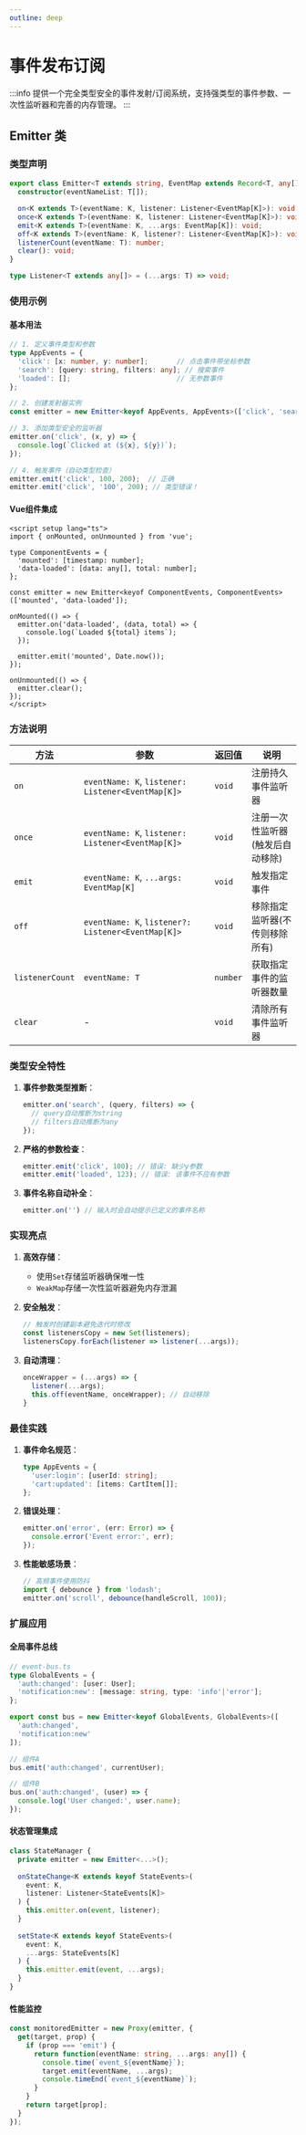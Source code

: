 ```yaml
---
outline: deep
---
```


# 事件发布订阅

:::info
提供一个完全类型安全的事件发射/订阅系统，支持强类型的事件参数、一次性监听器和完善的内存管理。
:::

## Emitter 类

### 类型声明

```ts
export class Emitter<T extends string, EventMap extends Record<T, any[]>> {
  constructor(eventNameList: T[]);

  on<K extends T>(eventName: K, listener: Listener<EventMap[K]>): void;
  once<K extends T>(eventName: K, listener: Listener<EventMap[K]>): void;
  emit<K extends T>(eventName: K, ...args: EventMap[K]): void;
  off<K extends T>(eventName: K, listener?: Listener<EventMap[K]>): void;
  listenerCount(eventName: T): number;
  clear(): void;
}

type Listener<T extends any[]> = (...args: T) => void;
```

### 使用示例

#### 基本用法
```ts
// 1. 定义事件类型和参数
type AppEvents = {
  'click': [x: number, y: number];       // 点击事件带坐标参数
  'search': [query: string, filters: any]; // 搜索事件
  'loaded': [];                          // 无参数事件
};

// 2. 创建发射器实例
const emitter = new Emitter<keyof AppEvents, AppEvents>(['click', 'search', 'loaded']);

// 3. 添加类型安全的监听器
emitter.on('click', (x, y) => {
  console.log(`Clicked at (${x}, ${y})`);
});

// 4. 触发事件（自动类型检查）
emitter.emit('click', 100, 200);  // 正确
emitter.emit('click', '100', 200); // 类型错误！
```

#### Vue组件集成
```vue
<script setup lang="ts">
import { onMounted, onUnmounted } from 'vue';

type ComponentEvents = {
  'mounted': [timestamp: number];
  'data-loaded': [data: any[], total: number];
};

const emitter = new Emitter<keyof ComponentEvents, ComponentEvents>(['mounted', 'data-loaded']);

onMounted(() => {
  emitter.on('data-loaded', (data, total) => {
    console.log(`Loaded ${total} items`);
  });
  
  emitter.emit('mounted', Date.now());
});

onUnmounted(() => {
  emitter.clear();
});
</script>
```

### 方法说明

| 方法 | 参数 | 返回值 | 说明 |
|------|------|--------|------|
| `on` | `eventName: K`, `listener: Listener<EventMap[K]>` | `void` | 注册持久事件监听器 |
| `once` | `eventName: K`, `listener: Listener<EventMap[K]>` | `void` | 注册一次性监听器(触发后自动移除) |
| `emit` | `eventName: K`, `...args: EventMap[K]` | `void` | 触发指定事件 |
| `off` | `eventName: K`, `listener?: Listener<EventMap[K]>` | `void` | 移除指定监听器(不传则移除所有) |
| `listenerCount` | `eventName: T` | `number` | 获取指定事件的监听器数量 |
| `clear` | - | `void` | 清除所有事件监听器 |

### 类型安全特性

1. **事件参数类型推断**：
   ```ts
   emitter.on('search', (query, filters) => {
     // query自动推断为string
     // filters自动推断为any
   });
   ```

2. **严格的参数检查**：
   ```ts
   emitter.emit('click', 100); // 错误: 缺少y参数
   emitter.emit('loaded', 123); // 错误: 该事件不应有参数
   ```

3. **事件名称自动补全**：
   ```ts
   emitter.on('') // 输入时会自动提示已定义的事件名称
   ```

### 实现亮点

1. **高效存储**：
   - 使用`Set`存储监听器确保唯一性
   - `WeakMap`存储一次性监听器避免内存泄漏

2. **安全触发**：
   ```ts
   // 触发时创建副本避免迭代时修改
   const listenersCopy = new Set(listeners);
   listenersCopy.forEach(listener => listener(...args));
   ```

3. **自动清理**：
   ```ts
   onceWrapper = (...args) => {
     listener(...args);
     this.off(eventName, onceWrapper); // 自动移除
   }
   ```

### 最佳实践

1. **事件命名规范**：
   ```ts
   type AppEvents = {
     'user:login': [userId: string];
     'cart:updated': [items: CartItem[]];
   };
   ```

2. **错误处理**：
   ```ts
   emitter.on('error', (err: Error) => {
     console.error('Event error:', err);
   });
   ```

3. **性能敏感场景**：
   ```ts
   // 高频事件使用防抖
   import { debounce } from 'lodash';
   emitter.on('scroll', debounce(handleScroll, 100));
   ```

### 扩展应用

#### 全局事件总线
```ts
// event-bus.ts
type GlobalEvents = {
  'auth:changed': [user: User];
  'notification:new': [message: string, type: 'info'|'error'];
};

export const bus = new Emitter<keyof GlobalEvents, GlobalEvents>([
  'auth:changed',
  'notification:new'
]);

// 组件A
bus.emit('auth:changed', currentUser);

// 组件B
bus.on('auth:changed', (user) => {
  console.log('User changed:', user.name);
});
```

#### 状态管理集成
```ts
class StateManager {
  private emitter = new Emitter<...>();
  
  onStateChange<K extends keyof StateEvents>(
    event: K, 
    listener: Listener<StateEvents[K]>
  ) {
    this.emitter.on(event, listener);
  }
  
  setState<K extends keyof StateEvents>(
    event: K,
    ...args: StateEvents[K]
  ) {
    this.emitter.emit(event, ...args);
  }
}
```

#### 性能监控
```ts
const monitoredEmitter = new Proxy(emitter, {
  get(target, prop) {
    if (prop === 'emit') {
      return function(eventName: string, ...args: any[]) {
        console.time(`event_${eventName}`);
        target.emit(eventName, ...args);
        console.timeEnd(`event_${eventName}`);
      }
    }
    return target[prop];
  }
});
```